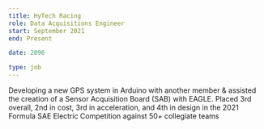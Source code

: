 ```yaml
---
title: HyTech Racing
role: Data Acquisitions Engineer
start: September 2021
end: Present

date: 2096

type: job
---
```


Developing a new GPS system in Arduino with another member & assisted the creation of a Sensor Acquisition Board (SAB) with EAGLE. Placed 3rd overall, 2nd in cost, 3rd in acceleration, and 4th in design in the 2021 Formula SAE Electric Competition against 50+ collegiate teams

